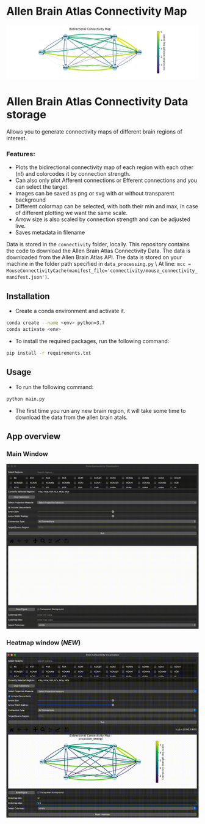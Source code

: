 # Allen Brain Atlas Connectivity Map
<p align="center">
  <img src="data/figure.png" alt="Project Figure">
</p>

# Allen Brain Atlas Connectivity Data storage

Allows you to generate connectivity maps of different brain regions of interest.
### Features:

- Plots the bidirectional connectivity map of each region with each other (n!) and colorcodes it by connection strength.
- Can also only plot Afferent connections or Efferent connections and you can select the target.
- Images can be saved as png or svg with or without transparent background
- Different colormap can be selected, with both their min and max, in case of different plotting we want the same scale.
- Arrow size is also scaled by connection strength and can be adjusted live.
- Saves metadata in filename

Data is stored in the `connectivity` folder, locally.
This repository contains the code to download the Allen Brain Atlas Connectivity Data. The data is downloaded from the Allen Brain Atlas API. The data is stored on your machine in the folder path specified in `data_processing.py` \\
At line: `mcc = MouseConnectivityCache(manifest_file='connectivity/mouse_connectivity_manifest.json')`.

## Installation
- Create a conda environment and activate it. 
```bash
conda create --name <env> python=3.7
conda activate <env>
```

- To install the required packages, run the following command:
```bash
pip install -r requirements.txt
```

## Usage
- To run the following command:
```bash
python main.py
```
- The first time you run any new brain region, it will take some time to download the data from the allen brain atals.

## App overview

### Main Window

<p align="center">
  <img src="data/AllenBrainConnectivityApp.gif" alt="GIF Animation">
</p>

### Heatmap window (*NEW*)

<p align="center">
  <img src="data/HeatmapConnectivity.gif" alt="GIF Animation">
</p>
